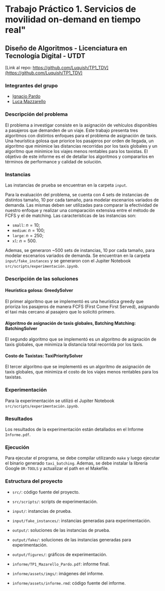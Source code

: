 # Trabajo Práctico 1. Servicios de movilidad on-demand en tiempo real"

## Diseño de Algoritmos - Licenciatura en Tecnología Digital - UTDT

[Link al repo: https://github.com/Luquish/TP1_TDV](https://github.com/Luquish/TP1_TDV)

### Integrantes del grupo

- [Ignacio Pardo](https://https://github.com/IgnacioPardo)
- [Luca Mazzarello](https://github.com/Luquish)

### Descripción del problema

El problema a investigar consiste en la asignación de vehículos disponibles a pasajeros que demanden de un viaje.
Este trabajo presenta tres algoritmos con distintos enfoques para el problema de asignación de taxis.
Una heurística golosa que priorice los pasajeros por orden de llegada, un algoritmo que minimice las distancias recorridas por los taxis globales y un algoritmo que minimice los viajes menos rentables para los taxistas. 
El objetivo de este informe es el de detallar los algoritmos y compararlos en términos de performance y calidad de solución.

### Instancias

Las instancias de prueba se encuentran en la carpeta `input`.

Para la evaluación del problema, se cuenta con 4 sets de instancias de distintos tamaño, 10 por cada tamaño, para modelar escenarios variados de demanda. Las mismas deben ser utilizadas para comparar la efectividad de nuestro enfoque y realizar una comparación extensiva entre el método de FCFS y el de matching. Las características de las instancias son:

- `small`: $n = 10$;
- `medium`: $n = 100$;
- `large`: $n = 250$;
- `xl`: $n = 500$.

Ademas, se generaron ~500 sets de instancias, 10 por cada tamaño, para modelar escenarios variados de demanda. 
Se encuentran en la carpeta `input/fake_instances` y se generaron con el Jupiter Notebook `src/scripts/experimentación.ipynb`.

### Descripción de las soluciones

#### Heurística golosa: GreedySolver

El primer algoritmo que se implementó es una heurística greedy que prioriza los pasajeros de manera FCFS (First Come First Served), asignando el taxi más cercano al pasajero que lo solicitó primero.

#### Algoritmo de asignación de taxis globales, Batching Matching: BatchingSolver

El segundo algoritmo que se implementó es un algoritmo de asignación de taxis globales, que minimiza la distancia total recorrida por los taxis.

#### Costo de Taxistas: TaxiPrioritySolver

El tercer algoritmo que se implementó es un algoritmo de asignación de taxis globales, que minimiza el costo de los viajes menos rentables para los taxistas.

### Experimentación

Para la experimentación se utilizó el Jupiter Notebook `src/scripts/experimentación.ipynb`.

### Resultados

Los resultados de la experimentación están detallados en el Informe `Informe.pdf`.

### Ejecución

Para ejecutar el programa, se debe compilar utilizando `make` y luego ejecutar el binario generado `taxi_batching`.
Ademas, se debe instalar la librería Google `OR-TOOLS` y actualizar el path en el Makefile.

### Estructura del proyecto

- `src/`: código fuente del proyecto.
- `src/scripts/`: scripts de experimentación.

- `input/`: instancias de prueba.
- `input/fake_instances/`: instancias generadas para experimentación.

- `output/`: soluciones de las instancias de prueba.
- `output/fake/`: soluciones de las instancias generadas para experimentación.
- `output/figures/`: gráficos de experimentación.

- `informe/TP1_Mazarello_Pardo.pdf`: informe final.
- `informe/assets/imgs/`: imágenes del informe.
- `informe/assets/informe.rmd`: código fuente del informe.
